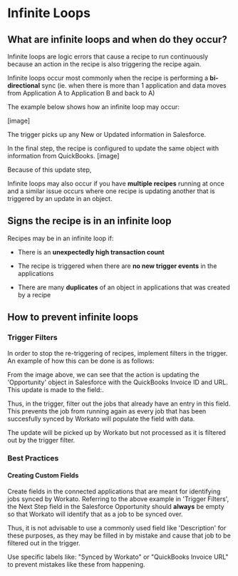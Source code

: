 # Infinite Loops

## What are infinite loops and when do they occur? 
Infinite loops are logic errors that cause a recipe to run continuously because an action in the recipe is also triggering the recipe again.

Infinite loops occur most commonly when the recipe is performing a **bi-directional** sync (ie. when there is more than 1 application and data moves from Application A to Application B and back to A) 

The example below shows how an infinite loop may occur: 

[image]

The trigger picks up any New or Updated information in Salesforce. 

In the final step, the recipe is configured to update the same object with information from QuickBooks.
[image]

Because of this update step, 


Infinite loops may also occur if you have **multiple recipes** running at once and a similar issue occurs where one recipe is updating another that is triggered by an update in an object.

## Signs the recipe is in an infinite loop

Recipes may be in an infinite loop if:

  * There is an **unexpectedly high transaction count** 
  
  * The recipe is triggered when there are **no new trigger events** in the applications
  
  * There are many **duplicates** of an object in applications that was created by a recipe

## How to prevent infinite loops

### Trigger Filters
In order to stop the re-triggering of recipes, implement filters in the trigger. An example of how this can be done is as follows:


From the image above, we can see that the action is updating the 'Opportunity' object in Salesforce with the QuickBooks Invoice ID and URL. This update is made to the field:. 

Thus, in the trigger, filter out the jobs that already have an entry in this field. This prevents the job from running again as every job that has been succesfully synced by Workato will populate the field with data. 

The update will be picked up by Workato but not processed as it is filtered out by the trigger filter.


### Best Practices

#### Creating Custom Fields
Create fields in the connected applications that are meant for identifying jobs synced by Workato. Referring to the above example in 'Trigger Filters', the Next Step field in the Salesforce Opportunity should **always** be empty so that Workato will identify that as a job to be synced over.

Thus, it is not advisable to use a commonly used field like 'Description' for these purposes, as they may be filled in by mistake and cause that job to be filtered out in the trigger. 

Use specific labels like: "Synced by Workato" or "QuickBooks Invoice URL" to prevent mistakes like these from happening.
